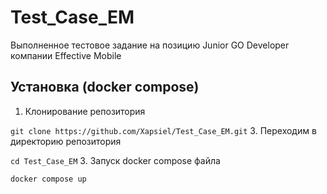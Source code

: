 # Test_Case_EM
Выполненное тестовое задание на позицию Junior GO Developer компании Effective Mobile



## Установка (docker compose)
1. Клонирование репозитория

```git clone https://github.com/Xapsiel/Test_Case_EM.git```
3. Переходим в директорию репозитория

```cd Test_Case_EM```
3. Запуск docker compose файла

```docker compose up```


